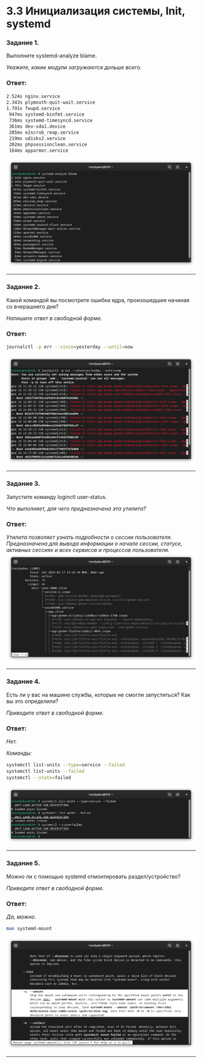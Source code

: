 # 3.3 Инициализация системы, Init, systemd

### Задание 1.

Выполните systemd-analyze blame.

*Укажите, какие модули загружаются дольше всего.*

### Ответ:
```
2.524s nginx.service
2.343s plymouth-quit-wait.service
1.791s fwupd.service
 947ms systemd-binfmt.service
 736ms systemd-timesyncd.service
 361ms dev-sda1.device
 285ms e2scrub_reap.service
 219ms udisks2.service
 202ms phpsessionclean.service
 164ms apparmor.service
```
![](https://github.com/tverdyakov/portfolio-tverdyakov/blob/main/Experience%2C%20skills%20and%20abilities/Netology/03.%20Администрирование%20операционной%20системы%20Linux/03.%20Инициализация%20системы.%20Systemd%2C%20init-v/01.png)

---

### Задание 2.

Какой командой вы посмотрите ошибки ядра, произошедшие начиная со вчерашнего дня?

*Напишите ответ в свободной форме.*

### Ответ:
```Bash
journalctl -p err --since=yesterday --until=now
```
![](https://github.com/tverdyakov/portfolio-tverdyakov/blob/main/Experience%2C%20skills%20and%20abilities/Netology/03.%20Администрирование%20операционной%20системы%20Linux/03.%20Инициализация%20системы.%20Systemd%2C%20init-v/02.png)

---

### Задание 3.

Запустите команду loginctl user-status.

*Что выполняет, для чего предназначена эта утилита?*

### Ответ:
*Утилита позволяет узнать подробности о сессии пользователя. Предназначена для вывода информации о начале сессии, статусе, активных сессиях и всех сервисов и процессов пользователя.*
![](https://github.com/tverdyakov/portfolio-tverdyakov/blob/main/Experience%2C%20skills%20and%20abilities/Netology/03.%20Администрирование%20операционной%20системы%20Linux/03.%20Инициализация%20системы.%20Systemd%2C%20init-v/03.png)

---

### Задание 4.

Есть ли у вас на машине службы, которые не смогли запуститься? Как вы это определили?

*Приведите ответ в свободной форме.*

### Ответ:
*Нет.*

*Команды:*
```Bash
systemctl list-units --type=service --failed
systemctl list-units --failed
systemctl --state=failed
```
![](https://github.com/tverdyakov/portfolio-tverdyakov/blob/main/Experience%2C%20skills%20and%20abilities/Netology/03.%20Администрирование%20операционной%20системы%20Linux/03.%20Инициализация%20системы.%20Systemd%2C%20init-v/04.png)

---

### Задание 5.

Можно ли с помощью systemd отмонтировать раздел/устройство?

*Приведите ответ в свободной форме.*

### Ответ:
*Да, можно.*
```Bash
man systemd-mount
```
![](https://github.com/tverdyakov/portfolio-tverdyakov/blob/main/Experience%2C%20skills%20and%20abilities/Netology/03.%20Администрирование%20операционной%20системы%20Linux/03.%20Инициализация%20системы.%20Systemd%2C%20init-v/05.png)

---
